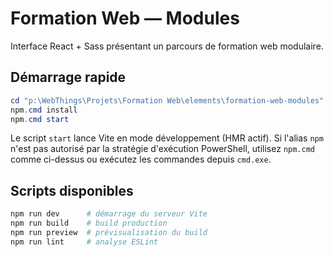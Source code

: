 # Formation Web — Modules

Interface React + Sass présentant un parcours de formation web modulaire.

## Démarrage rapide

```powershell
cd "p:\WebThings\Projets\Formation Web\elements\formation-web-modules"
npm.cmd install
npm.cmd start
```

Le script `start` lance Vite en mode développement (HMR actif). Si l'alias `npm` n'est pas autorisé par la stratégie d'exécution PowerShell, utilisez `npm.cmd` comme ci-dessus ou exécutez les commandes depuis `cmd.exe`.

## Scripts disponibles

```bash
npm run dev      # démarrage du serveur Vite
npm run build    # build production
npm run preview  # prévisualisation du build
npm run lint     # analyse ESLint
```

